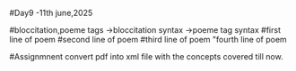 #Day9 -11th june,2025

#bloccitation,poeme tags
  ->bloccitation syntax
    <para id="pa1">
    <bloccitation>
    <alinea></alinea>
    </bloccitation>
    </para>
  ->poeme tag syntax
   <verbatim typeverb="poeme">
   <bloc>
   <ligne>#first line of poem</ligne>
   <ligne>#second line of poem</ligne>
   <ligne>#third line of poem</ligne>
   <ligne>"fourth line of poem</ligne>
   </bloc>
   </verbatim>

#Assignmnent
convert pdf into xml file with the concepts covered till now.
